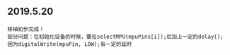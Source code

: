 ## 2019.5.20
    移植初步完成！
    部分问题：在初始化设备的时候，要在selectMPU(mpuPins[i]);后加上一定的delay(); 因为digitalWrite(mpuPin, LOW);有一定的延时